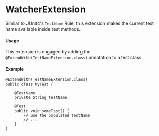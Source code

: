 WatcherExtension
======

Similar to JUnit4's `TestName` Rule, this extension makes the current test name available inside test methods.

#### Usage

This extension is engaged by adding the `@ExtendWith(TestNameExtension.class)` annotation to a test class.

#### Example

```
@ExtendWith(TestNameExtension.class)
public class MyTest {

    @TestName
    private String testName;
    
    @Test
    public void someTest() {
        // use the populated testName
        // ...
    }
}
```